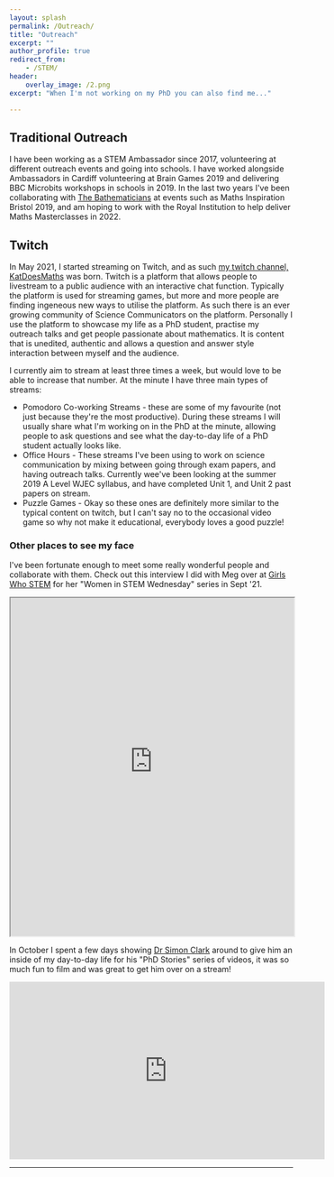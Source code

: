 ```yaml
---
layout: splash
permalink: /Outreach/
title: "Outreach"
excerpt: ""
author_profile: true
redirect_from: 
    - /STEM/
header: 
    overlay_image: /2.png
excerpt: "When I'm not working on my PhD you can also find me..."

---
```



## Traditional Outreach 

I have been working as a STEM Ambassador since 2017, volunteering at different outreach events and going into schools. I have worked alongside Ambassadors in Cardiff volunteering at Brain Games 2019 and delivering BBC Microbits workshops in schools in 2019.  In the last two years I've been collaborating with <a href="https://people.bath.ac.uk/cs640/Bathematicians.html">The Bathematicians</a> at events such as Maths Inspiration Bristol 2019, and am hoping to work with the Royal Institution to help deliver Maths Masterclasses in 2022. 


## Twitch 

<div>
<div id="twitch-embed" style="float: right"></div>

<!-- Load the Twitch embed script -->
<script src="https://embed.twitch.tv/embed/v1.js" ></script>

<!-- Create a Twitch.Embed object that will render within the "twitch-embed" element. -->
<script type="text/javascript">
    var embed = new Twitch.Embed("twitch-embed", {
    width: 720,
    height: 405,
    channel: "KatDoesMaths",
    layout: "video",
    autoplay: true,
    // Only needed if this page is going to be embedded on other websites
    parent: ["katdoesmaths.me","kap39.github.io"]
    });

    embed.addEventListener(Twitch.Embed.VIDEO_READY, () => {
    var player = embed.getPlayer();
    player.play();
    });
</script>

In May 2021, I started streaming on Twitch, and as such <a href="https://twitch.tv/KatDoesMaths">my twitch channel, KatDoesMaths</a> was born. Twitch is a platform that allows people to livestream to a public audience with an interactive chat function. Typically the platform is used for streaming games, but more and more people are finding ingeneous new ways to utilise the platform. As such there is an ever growing community of Science Communicators on the platform. Personally I use the platform to showcase my life as a PhD student, practise my outreach talks and get people passionate about mathematics. It is content that is unedited, authentic and allows a question and answer style interaction between myself and the audience. 

I currently aim to stream at least three times a week, but would love to be able to increase that number. At the minute I have three main types of streams: 
<ul>
    <li> Pomodoro Co-working Streams - these are some of my favourite (not just because they're the most productive). During these streams I will usually share what I'm working on in the PhD at the minute, allowing people to ask questions and see what the day-to-day life of a PhD student actually looks like. </li>
    <li> Office Hours - These streams I've been using to work on science communication by mixing between going through exam papers, and having outreach talks. Currently wee've been looking at the summer 2019 A Level WJEC syllabus, and have completed Unit 1, and Unit 2 past papers on stream. </li>
    <li> Puzzle Games - Okay so these ones are definitely more similar to the typical content on twitch, but I can't say no to the occasional video game so why not make it educational, everybody loves a good puzzle!</li>
</ul>

</div>

<h3> Other places to see my face </h3>

I've been fortunate enough to meet some really wonderful people and collaborate with them. Check out this interview I did with Meg over at <a href="https://girlswhostem.wordpress.com">Girls Who STEM</a> for her "Women in STEM Wednesday" series in  Sept '21.

<iframe src="https://girlswhostem.wordpress.com/2021/09/01/women-in-stem-wednesday-kat/" width="100%" height="600">
  <p>Your browser does not support iframes.</p>
</iframe>

In October I spent a few days showing <a href="https://simonpxfphys.com">Dr Simon Clark</a> around to give him an inside of my day-to-day life for his "PhD Stories" series of videos, it was so much fun to film and was great to get him over on a stream!

<iframe width="560" height="315" src="https://www.youtube.com/embed/2hgG4ieFuKw" title="YouTube video player" frameborder="0" allow="accelerometer; autoplay; clipboard-write; encrypted-media; gyroscope; picture-in-picture" allowfullscreen></iframe>


---
